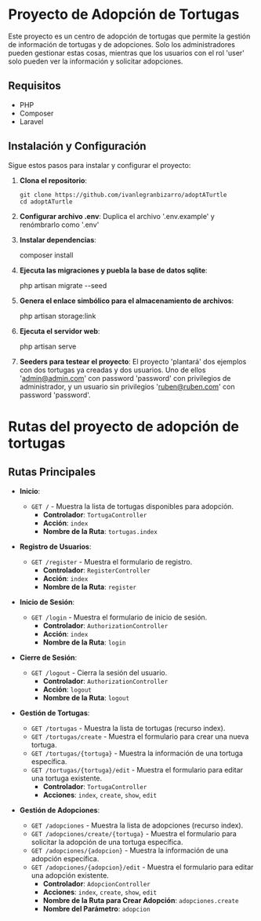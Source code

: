 # Proyecto de Adopción de Tortugas

Este proyecto es un centro de adopción de tortugas que permite la gestión de información de tortugas y de adopciones. Solo los administradores pueden gestionar estas cosas, mientras que los usuarios con el rol 'user' solo pueden ver la información y solicitar adopciones.

## Requisitos

- PHP
- Composer
- Laravel

## Instalación y Configuración

Sigue estos pasos para instalar y configurar el proyecto:

1. **Clona el repositorio**:

       git clone https://github.com/ivanlegranbizarro/adoptATurtle
       cd adoptATurtle

2. **Configurar archivo .env**:
		  Duplica el archivo '.env.example' y renómbrarlo como '.env'


3. **Instalar dependencias**:

    composer install

4. **Ejecuta las migraciones y puebla la base de datos sqlite**:

     php artisan migrate --seed

5. **Genera el enlace simbólico para el almacenamiento de archivos**:

    php artisan storage:link

6. **Ejecuta el servidor web**:

     php artisan serve

7. **Seeders para testear el proyecto**:
  El proyecto 'plantará' dos ejemplos con dos tortugas ya creadas y dos usuarios. Uno de ellos 'admin@admin.com' con password 'password' con privilegios de administrador, y un usuario sin privilegios 'ruben@ruben.com' con password 'password'.


# Rutas del proyecto de adopción de tortugas

## Rutas Principales

- **Inicio**:
  - `GET /` - Muestra la lista de tortugas disponibles para adopción.
    - **Controlador**: `TortugaController`
    - **Acción**: `index`
    - **Nombre de la Ruta**: `tortugas.index`

- **Registro de Usuarios**:
  - `GET /register` - Muestra el formulario de registro.
    - **Controlador**: `RegisterController`
    - **Acción**: `index`
    - **Nombre de la Ruta**: `register`

- **Inicio de Sesión**:
  - `GET /login` - Muestra el formulario de inicio de sesión.
    - **Controlador**: `AuthorizationController`
    - **Acción**: `index`
    - **Nombre de la Ruta**: `login`

- **Cierre de Sesión**:
  - `GET /logout` - Cierra la sesión del usuario.
    - **Controlador**: `AuthorizationController`
    - **Acción**: `logout`
    - **Nombre de la Ruta**: `logout`

- **Gestión de Tortugas**:
  - `GET /tortugas` - Muestra la lista de tortugas (recurso index).
  - `GET /tortugas/create` - Muestra el formulario para crear una nueva tortuga.
  - `GET /tortugas/{tortuga}` - Muestra la información de una tortuga específica.
  - `GET /tortugas/{tortuga}/edit` - Muestra el formulario para editar una tortuga existente.
    - **Controlador**: `TortugaController`
    - **Acciones**: `index`, `create`, `show`, `edit`

- **Gestión de Adopciones**:
  - `GET /adopciones` - Muestra la lista de adopciones (recurso index).
  - `GET /adopciones/create/{tortuga}` - Muestra el formulario para solicitar la adopción de una tortuga específica.
  - `GET /adopciones/{adopcion}` - Muestra la información de una adopción específica.
  - `GET /adopciones/{adopcion}/edit` - Muestra el formulario para editar una adopción existente.
    - **Controlador**: `AdopcionController`
    - **Acciones**: `index`, `create`, `show`, `edit`
    - **Nombre de la Ruta para Crear Adopción**: `adopciones.create`
    - **Nombre del Parámetro**: `adopcion`
